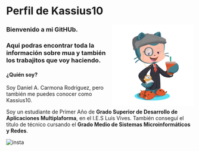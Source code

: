# Perfil de Kassius10
<img src="./img/octogato.png" width="220px" style="float:right" >




### Bienvenido a mi GitHUb. 
### Aqui podras encontrar toda la información sobre mua y también los trabajitos que voy haciendo.

#### ¿Quién soy?

Soy Daniel A. Carmona Rodriguez, pero también me puedes conocer como Kassius10.

Soy un estudiante de Primer Año de **Grado Superior  de Desarrollo de Aplicaciones Multiplaforma**, en el I.E.S Luis Vives. También conseguí el titulo de técnico cursando el **Grado Medio de Sistemas Microinformáticos y Redes**.



![insta](https://img.shields.io/twitter/url?label=Kassius_10&logo=instagram&logoColor=blue&url=https%3A%2F%2Fwww.instagram.com%2Fkassius_10%2F)
